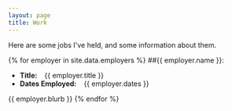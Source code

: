 ```yaml
---
layout: page
title: Work
---
```


Here are some jobs I've held, and some information about them.

{% for employer in site.data.employers %}
##{{ employer.name }}:
* **Title:** &ensp; {{ employer.title }} 
* **Dates Employed:** &ensp; {{ employer.dates }}

{{ employer.blurb }}
{% endfor %}

